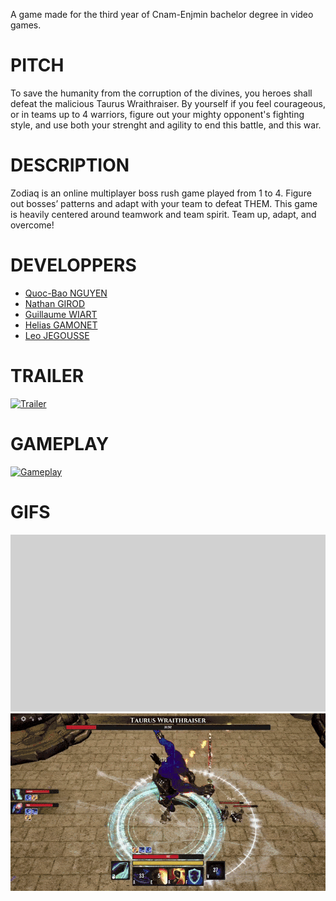 A game made for the third year of Cnam-Enjmin bachelor degree in video games.

# PITCH
To save the humanity from the corruption of the divines, you heroes shall defeat the malicious Taurus Wraithraiser. By yourself if you feel courageous, or in teams up to 4 warriors, figure out your mighty opponent's fighting style, and use both your strenght and agility to end this battle, and this war. 

# DESCRIPTION
Zodiaq is an online multiplayer boss rush game played from 1 to 4. 
Figure out bosses’ patterns and adapt with your team to defeat THEM. 
This game is heavily centered around teamwork and team spirit. 
Team up, adapt, and overcome!

# DEVELOPPERS

- [Quoc-Bao NGUYEN](https://github.com/Baokebab)
- [Nathan GIROD](https://github.com/Blowerlop)
- [Guillaume WIART](https://github.com/Drainor-GameDev)
- [Helias GAMONET](https://github.com/LeBliblib)
- [Leo JEGOUSSE](https://github.com/26LeoJ)

# TRAILER
[![Trailer](https://img.youtube.com/vi/YPPt4yNKmbs/hqdefault.jpg)](https://www.youtube.com/watch?v=YPPt4yNKmbs)

# GAMEPLAY
[![Gameplay](https://img.youtube.com/vi/3vZ3rDpK1EE/hqdefault.jpg)](https://www.youtube.com/watch?v=3vZ3rDpK1EE)

# GIFS
![Cinematic](./Assets/Readme/Gifs/Cinematic.gif)
![Gameplay](./Assets/Readme/Gifs/Gameplay.gif)
